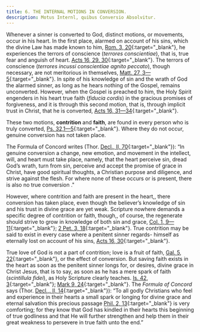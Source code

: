 ```yaml
---
title: 6. THE INTERNAL MOTIONS IN CONVERSION.
description: Motus Internl, quibus Conversio Absolvitur.
---
```


Whenever a sinner is converted to God, distinct motions, or movements, occur in his heart. In the first place, alarmed on account of his sins, which the divine Law has made known to him, [Rom. 3, 20](https://biblehub.com/crossref/romans/3-20.htm){:target="_blank"}, he experiences the terrors of conscience (_terrores conscientiae_), that is, true fear and anguish of heart. [Acts 16, 29. 30](https://www.bibleref.com/biblepassage/?search=Acts_16:29-30){:target="_blank"}. The terrors of conscience (_terrores incussi conscientiae agnito peccato_), though necessary, are not meritorious in themselves, [Matt. 27, 3—5](https://www.bibleref.com/biblepassage/?search=Matthew_27:3-5){:target="_blank"}. In spite of his knowledge of sin and the wrath of God the alarmed sinner, as long as he hears nothing of the Gospel, remains unconverted. However, when the Gospel is preached to him, the Holy Spirit engenders in his heart true faith (_fiducia cordis_) in the gracious promises of forgiveness, and it is through this second motion, that is, through implicit trust in Christ, that he is converted, [Acts 16, 31—34](https://www.bibleref.com/biblepassage/?search=Acts_16:31-34){:target="_blank"}. 

These two motions, **contrition** and **faith**, are found in every person who is truly converted, [Ps. 32,1—5](https://www.bibleref.com/biblepassage/?search=Psalms_32:1-5){:target="_blank"}. Where they do not occur, genuine conversion has not taken place. 

The Formula of Concord writes (Thor. [Decl., II, 70](https://boc.confident.faith/sd-ii-0070){:target="_blank"}): “In genuine conversion a change, new emotion, and movement in the intellect, will, and heart must take place, namely, that the heart perceive sin, dread God’s wrath, turn from sin, perceive and accept the promise of grace in Christ, have good spiritual thoughts, a Christian purpose and diligence, and strive against the flesh. For where none of these occurs or is present, there is also no true conversion ." 

However, where contrition and faith are present in the heart,, there conversion has taken place, even though the believer’s knowledge of sin and his trust in divine grace are yet weak. Scripture nowhere demands a specific degree of contrition or faith, though,, of course, the regenerate should strive to grow in knowledge of both sin and grace, [Col. 1, 9—11](https://www.bibleref.com/biblepassage/?search=Colossians_1:9-12){:target="_blank"}; [2 Pet. 3, 18](https://biblehub.com/crossref/2_peter/3-18.htm){:target="_blank"}. True contrition may be said to exist in every case where a penitent sinner regards- himself as eternally lost on account of his sins, [Acts 16, 30](https://biblehub.com/crossref/acts/16-30.htm){:target="_blank"}. 

True love of God is not a part of contrition; love is a fruit of faith, [Gal. 5, 22](https://biblehub.com/crossref/galatians/5-22.htm){:target="_blank"}, or the effect of conversion. But saving faith exists in the heart as soon as the penitent sinner longs for, or desires, divine grace in Christ Jesus, that is to say, as soon as he has a mere spark of faith (_scintillula fidei_), as Holy Scripture clearly teaches. [Is. 42, 3](https://biblehub.com/crossref/isaiah/42-3.htm){:target="_blank"}; [Mark 9, 24](https://biblehub.com/crossref/mark/9-24.htm){:target="_blank"}. The _Formula of Concord_ says (Thor. [Decl.,. II, 14](https://boc.confident.faith/sd-ii-0014){:target="_blank"}): “To all godly Christians who feel and experience in their hearts a small spark or longing for divine grace and eternal salvation this precious passage [Phil. 2, 13](https://biblehub.com/crossref/philippians/2-13.htm){:target="_blank"} is very comforting; for they know that God has kindled in their hearts this beginning of true godliness and that He will further strengthen and help them in their great weakness to persevere in true faith unto the end.”
